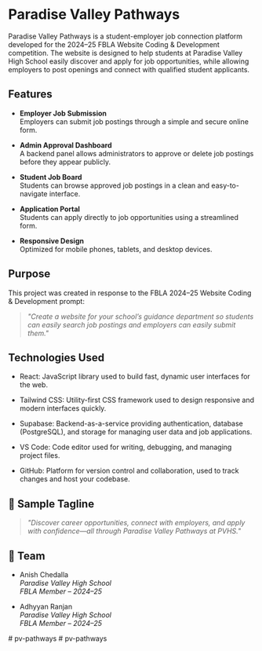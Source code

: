 # Paradise Valley Pathways

Paradise Valley Pathways is a student-employer job connection platform developed for the 2024–25 FBLA Website Coding & Development competition. The website is designed to help students at Paradise Valley High School easily discover and apply for job opportunities, while allowing employers to post openings and connect with qualified student applicants.

## Features

- **Employer Job Submission**  
  Employers can submit job postings through a simple and secure online form.

- **Admin Approval Dashboard**  
  A backend panel allows administrators to approve or delete job postings before they appear publicly.

- **Student Job Board**  
  Students can browse approved job postings in a clean and easy-to-navigate interface.
- **Application Portal**  
  Students can apply directly to job opportunities using a streamlined form.

- **Responsive Design**  
  Optimized for mobile phones, tablets, and desktop devices.
##  Purpose

This project was created in response to the FBLA 2024–25 Website Coding & Development prompt:
> *"Create a website for your school’s guidance department so students can easily search job postings and employers can easily submit them."*

##  Technologies Used

- React: JavaScript library used to build fast, dynamic user interfaces for the web.

- Tailwind CSS: Utility-first CSS framework used to design responsive and modern interfaces quickly.

- Supabase: Backend-as-a-service providing authentication, database (PostgreSQL), and storage for managing user data and job applications.

- VS Code: Code editor used for writing, debugging, and managing project files.

- GitHub: Platform for version control and collaboration, used to track changes and host your codebase.
## 📣 Sample Tagline

> *"Discover career opportunities, connect with employers, and apply with confidence—all through Paradise Valley Pathways at PVHS."*

## 👥 Team

- Anish Chedalla  
*Paradise Valley High School*  
*FBLA Member – 2024–25*

- Adhyyan Ranjan  
*Paradise Valley High School*  
*FBLA Member – 2024–25*

#   p v - p a t h w a y s  
 #   p v - p a t h w a y s  
 